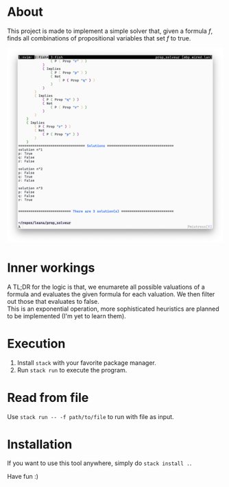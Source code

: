 # About
This project is made to implement a simple solver that, given a formula $f$, finds all combinations of propositional variables that set $f$ to true.

![image](assets/screenshot.png)

# Inner workings
A TL;DR for the logic is that, we enumarete all possible valuations of a formula and evaluates the given formula for each valuation. We then filter out those that evaluates to false.  
This is an exponential operation, more sophisticated heuristics are planned to be implemented (I'm yet to learn them).

# Execution
1. Install `stack` with your favorite package manager.
2. Run `stack run` to execute the program.

# Read from file
Use `stack run -- -f path/to/file` to run with file as input.

# Installation
If you want to use this tool anywhere, simply do `stack install .`.

Have fun :)
